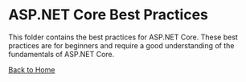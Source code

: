 # ASP.NET Core Best Practices
This folder contains the best practices for ASP.NET Core. These best practices are for beginners and require a good understanding of the fundamentals of ASP.NET Core.

[Back to Home](../README.md)